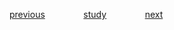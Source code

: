 
<a href="https://github.com/raphaelkaique1/study/blob/main/5-desenvolvimento_web/5.2-frontend/frameworks_css_bootstrap_tailwind.md">previous</a>⠀⠀⠀⠀⠀⠀<a href="https://github.com/raphaelkaique1/study#frontend">study</a>⠀⠀⠀⠀⠀⠀<a href="https://github.com/raphaelkaique1/study/blob/main/5-desenvolvimento_web/5.2-frontend/typescript.md">next</a>